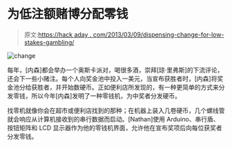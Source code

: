 # 为低注额赌博分配零钱

> 原文:[https://hack aday . com/2013/03/09/dispensing-change-for-low-stakes-gambling/](https://hackaday.com/2013/03/09/dispensing-change-for-low-stakes-gambling/)

![change](../Images/78b0733d30a52b827b8a8d1db5542744.png)

每年，[内森]都会举办一个奥斯卡派对，喝很多酒，崇拜[琼·里弗斯]的下流评论，还会下一些小赌注。每个人向奖金池中投入一美元，当宣布获胜者时，[内森]将奖金池分给获胜者，并开始数硬币。正如便利店所发现的，有一种更简单的方式来分发零钱，所以今年[内森]发明了一种零钱机，为中奖者分发硬币。

找零机就像你会在超市或便利店找到的那种；在机器上装入几卷硬币，几个螺线管就会响应从计算机接收到的串行数据而启动。[Nathan]使用 Arduino、串行盾、按钮矩阵和 LCD 显示器作为他的零钱机界面，允许他在宣布奖项后向每位获奖者分发零钱。
